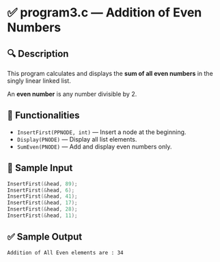 # ✅ program3.c — Addition of Even Numbers

## 🔍 Description
This program calculates and displays the **sum of all even numbers** in the singly linear linked list.

An **even number** is any number divisible by 2.

## 📌 Functionalities
- `InsertFirst(PPNODE, int)` — Insert a node at the beginning.
- `Display(PNODE)` — Display all list elements.
- `SumEven(PNODE)` — Add and display even numbers only.

## 🧪 Sample Input
```c
InsertFirst(&head, 89);
InsertFirst(&head, 6);
InsertFirst(&head, 41);
InsertFirst(&head, 17);
InsertFirst(&head, 28);
InsertFirst(&head, 11);
```

## ✅ Sample Output
```
Addition of All Even elements are : 34
```